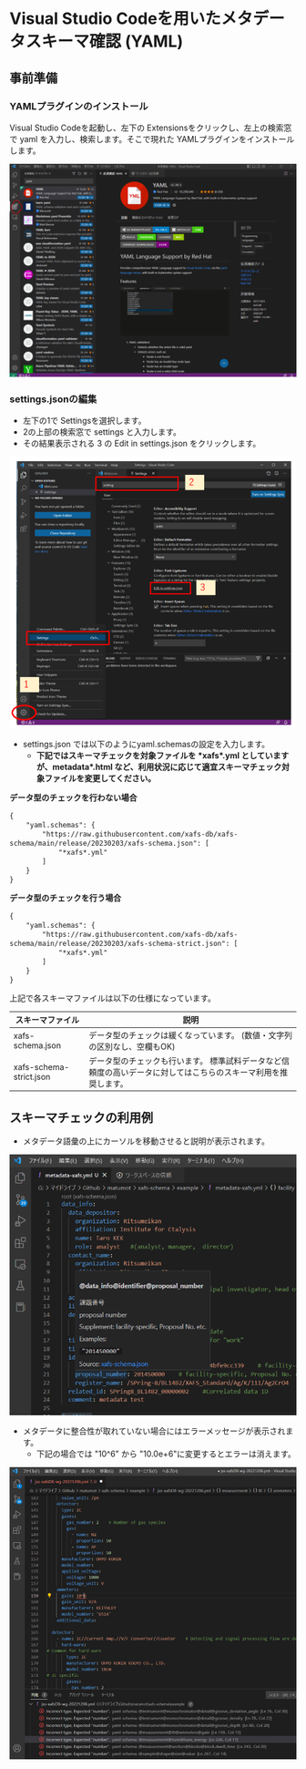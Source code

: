 # Visual Studio Codeを用いたメタデータスキーマ確認 (YAML)



## 事前準備

### YAMLプラグインのインストール

Visual Studio Codeを起動し、左下の Extensionsをクリックし、左上の検索窓で yaml を入力し、検索します。そこで現れた YAMLプラグインをインストールします。

![](./fig/vscode-0.PNG)



### settings.jsonの編集

* 左下の1で Settingsを選択します。
* 2の上部の検索窓で settings と入力します。
* その結果表示される 3 の Edit in settings.json をクリックします。

![img](./fig/vscode-1.png)

* settings.json では以下のようにyaml.schemasの設定を入力します。
  * **下記ではスキーマチェックを対象ファイルを \*xafs\*.yml としていますが、metadata\*.html など、利用状況に応じて適宜スキーマチェック対象ファイルを変更してください。**

**データ型のチェックを行わない場合**

```
{
    "yaml.schemas": {
        "https://raw.githubusercontent.com/xafs-db/xafs-schema/main/release/20230203/xafs-schema.json": [
            "*xafs*.yml"
        ]
    }
}
```

**データ型のチェックを行う場合**

```
{
    "yaml.schemas": {
        "https://raw.githubusercontent.com/xafs-db/xafs-schema/main/release/20230203/xafs-schema-strict.json": [
            "*xafs*.yml"
        ]
    }
}
```

上記で各スキーマファイルは以下の仕様になっています。

| スキーマファイル        | 説明                                                         |
| ----------------------- | ------------------------------------------------------------ |
| xafs-schema.json        | データ型のチェックは緩くなっています。 (数値・文字列の区別なし、空欄もOK) |
| xafs-schema-strict.json | データ型のチェックも行います。 標準試料データなど信頼度の高いデータに対してはこちらのスキーマ利用を推奨します。 |



## スキーマチェックの利用例

* メタデータ語彙の上にカーソルを移動させると説明が表示されます。

![](./fig/vscode-2.png)



* メタデータに整合性が取れていない場合にはエラーメッセージが表示されます。
  * 下記の場合では "10^6" から "10.0e+6"に変更するとエラーは消えます。


![](./fig/vscode-3.png)





